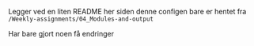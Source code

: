 Legger ved en liten README her siden denne configen bare er hentet fra `/Weekly-assignments/04_Modules-and-output`

Har bare gjort noen få endringer
